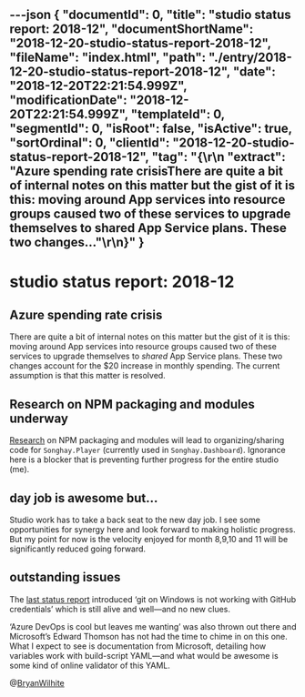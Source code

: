 ---json
{
  "documentId": 0,
  "title": "studio status report: 2018-12",
  "documentShortName": "2018-12-20-studio-status-report-2018-12",
  "fileName": "index.html",
  "path": "./entry/2018-12-20-studio-status-report-2018-12",
  "date": "2018-12-20T22:21:54.999Z",
  "modificationDate": "2018-12-20T22:21:54.999Z",
  "templateId": 0,
  "segmentId": 0,
  "isRoot": false,
  "isActive": true,
  "sortOrdinal": 0,
  "clientId": "2018-12-20-studio-status-report-2018-12",
  "tag": "{\r\n  \"extract\": \"Azure spending rate crisisThere are quite a bit of internal notes on this matter but the gist of it is this: moving around App services into resource groups caused two of these services to upgrade themselves to shared App Service plans. These two changes...\"\r\n}"
}
---

# studio status report: 2018-12

## Azure spending rate crisis

There are quite a bit of internal notes on this matter but the gist of it is this: moving around App services into resource groups caused two of these services to upgrade themselves to *shared* App Service plans. These two changes account for the $20 increase in monthly spending. The current assumption is that this matter is resolved.

## Research on NPM packaging and modules underway

[Research](https://github.com/BryanWilhite/nodejs/tree/master/npm-package) on NPM packaging and modules will lead to organizing/sharing code for `Songhay.Player` (currently used in `Songhay.Dashboard`). Ignorance here is a blocker that is preventing further progress for the entire studio (me).

## day job is awesome but…

Studio work has to take a back seat to the new day job. I see some opportunities for synergy here and look forward to making holistic progress. But my point for now is the velocity enjoyed for month 8,9,10 and 11 will be significantly reduced going forward.

## outstanding issues

The [last status report](http://songhayblog.azurewebsites.net/blog/entry/studio-status-report-2018-11) introduced ‘git on Windows is not working with GitHub credentials’ which is still alive and well—and no new clues.

‘Azure DevOps is cool but leaves me wanting’ was also thrown out there and Microsoft’s Edward Thomson has not had the time to chime in on this one. What I expect to see is documentation from Microsoft, detailing how variables work with build-script YAML—and what would be awesome is some kind of online validator of this YAML.

@[BryanWilhite](https://twitter.com/bryanwilhite)
